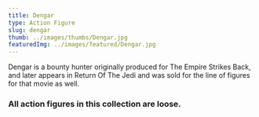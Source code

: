 ```yaml
---
title: Dengar
type: Action Figure
slug: dengar
thumb: ../images/thumbs/Dengar.jpg
featuredImg: ../images/featured/Dengar.jpg
---
```


Dengar is a bounty hunter originally produced for The Empire Strikes Back, and later appears in Return Of The Jedi and was sold for the line of figures for that movie as well.

### All action figures in this collection are loose.